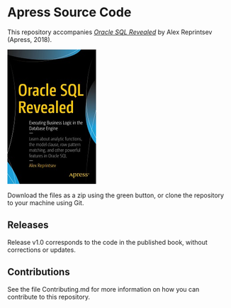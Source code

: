 # Apress Source Code

This repository accompanies [*Oracle SQL Revealed*](https://www.apress.com/9781484233719) by Alex Reprintsev (Apress, 2018).

[comment]: #cover
![Cover image](9781484233719.jpg)

Download the files as a zip using the green button, or clone the repository to your machine using Git.

## Releases

Release v1.0 corresponds to the code in the published book, without corrections or updates.

## Contributions

See the file Contributing.md for more information on how you can contribute to this repository.